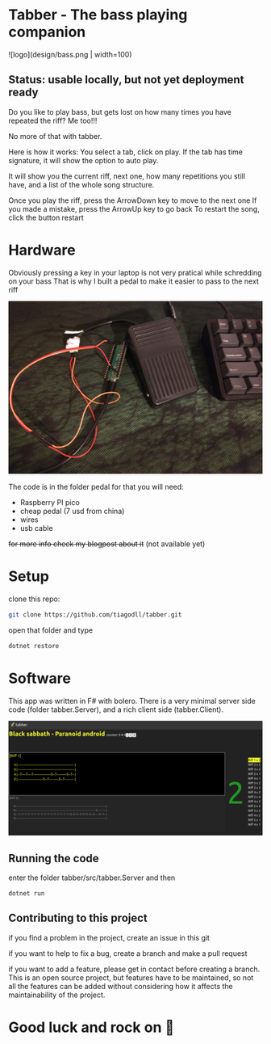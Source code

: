 # Tabber - The bass playing companion

![logo](design/bass.png | width=100)

## Status: usable locally, but not yet deployment ready

Do you like to play bass, but gets lost on how many times you have repeated the riff?
Me too!!!

No more of that with tabber.

Here is how it works:
You select a tab, click on play.
If the tab has time signature, it will show the option to auto play. 

It will show you the current riff, next one, how many repetitions you still have, and a list of the whole song structure.

Once you play the riff, press the ArrowDown key to move to the next one
If you made a mistake, press the ArrowUp key to go back
To restart the song, click the button restart


# Hardware

Obviously pressing a key in your laptop is not very pratical while schredding on your bass
That is why I built a pedal to make it easier to pass to the next riff

![pedal](design/bass_pedal.png)

The code is in the folder pedal
for that you will need:
- Raspberry PI pico
- cheap pedal (7 usd from china)
- wires
- usb cable

~~for more info check my blogpost about it~~ (not available yet)

# Setup
clone this repo:
```bash
git clone https://github.com/tiagodll/tabber.git
```

open that folder and type

```bash
dotnet restore
```

# Software

This app was written in F# with bolero.
There is a very minimal server side code (folder tabber.Server), and a rich client side (tabber.Client).

![screenshot](design/screenshot.png)

## Running the code
enter the folder tabber/src/tabber.Server and then
```
dotnet run
```

## Contributing to this project

if you find a problem in the project, create an issue in this git

if you want to help to fix a bug, create a branch and make a pull request

if you want to add a feature, please get in contact before creating a branch.
This is an open source project, but features have to be maintained, so not all the features can be added without considering how it affects the maintainability of the project.

# Good luck and rock on 🤘
